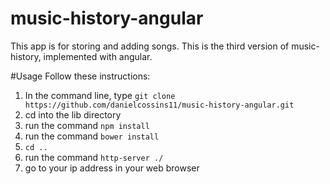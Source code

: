 # music-history-angular
This app is for storing and adding songs. This is the third version of music-history, implemented with angular.

#Usage
Follow these instructions:

  1. In the command line, type ```git clone https://github.com/danielcossins11/music-history-angular.git```
  2. cd into the lib directory
  3. run the command ```npm install```
  4. run the command ```bower install```
  5. ```cd ..```
  6. run the command ```http-server ./```
  7. go to your ip address in your web browser
